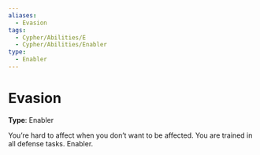 ```yaml
---
aliases:
  - Evasion
tags:
  - Cypher/Abilities/E
  - Cypher/Abilities/Enabler
type:
  - Enabler
---
```


# Evasion

**Type**: Enabler

You’re hard to affect when you don’t want to be affected. You are trained in all defense tasks. Enabler.
